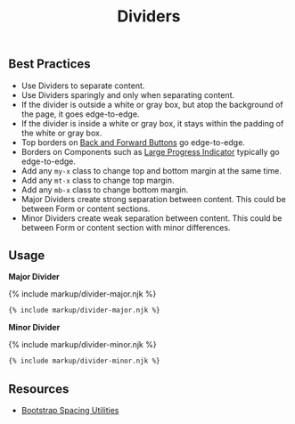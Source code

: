 ﻿---
title: Dividers
summary: Dividers separate content into clear, meaningful groups.
tags: components, dividers
layout: guide
eleventyNavigation:
  key: Dividers
  parent: Components
  order: 160
  excerpt: Dividers separate content into clear, meaningful groups.
  img: /img/illustrations/illus-divider.svg
---
 
## Best Practices

- Use Dividers to separate content.
- Use Dividers sparingly and only when separating content.
- If the divider is outside a white or gray box, but atop the background of the page, it goes edge-to-edge.
- If the divider is inside a white or gray box, it stays within the padding of the white or gray box.
- Top borders on [Back and Forward Buttons](/components/back-and-forward-buttons/) go edge-to-edge.
- Borders on Components such as [Large Progress Indicator](/components/progress/) typically go edge-to-edge.
- Add any `my-x` class to change top and bottom margin at the same time.
- Add any `mt-x` class to change top margin.
- Add any `mb-x` class to change bottom margin.
- Major Dividers create strong separation between content. This could be between Form or content sections.
- Minor Dividers create weak separation between content. This could be between Form or content section with minor differences.

## Usage

**Major Divider**

{% include markup/divider-major.njk %}

``` html
{% include markup/divider-major.njk %}
```

**Minor Divider**

{% include markup/divider-minor.njk %}

``` html
{% include markup/divider-minor.njk %}
```

## Resources
* <a href="https://getbootstrap.com/docs/5.1/utilities/spacing/" target="_blank">Bootstrap Spacing Utilities</a>
